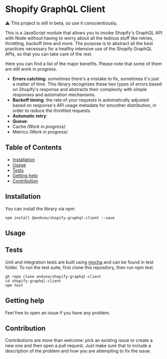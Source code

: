 # Shopify GraphQL Client

⚠️ This project is still in beta, so use it conscientiously. 

This is a JavaScript module that allows you to invoke Shopify's GraphQL API with Node 
without having to worry about all the tedious stuff like retries, 
throttling, backoff time and more. The purpose is to abstract all the best practices 
necessary for a healthy intensive use of the Shopify GraphQL APIs, 
so that you can take care of the rest.

Here you can find a list of the major benefits. Please note that some of them
are still work in progress.
- **Errors catching**: sometimes there's a mistake to fix, sometimes it's just a 
matter of time. This library recognizes these two types of errors based on 
Shopify's response and abstracts their complexity with simple responses and 
automation mechanisms.
- **Backoff timing**: the rate of your requests is automatically adjusted 
based on response's API usage metadata for smoother distribution, in order to
reduce the throttled requests.
- **Automatic retry**: 
- **Queue**: 
- Cache *(Work in progress)*
- Metrics *(Work in progress)*

## Table of Contents
- [Installation](#Installation)
- [Usage](#Usage)
- [Tests](#Tests)
- [Getting help](#Getting%20help)
- [Contribution](#Contribution)

## Installation
You can install the library via npm
```
npm install @andvea/shopify-graphql-client --save
```

## Usage

## Tests
Unit and integration tests are built using [mocha](https://mochajs.org/) and can be found in test folder.
To run the test suite, first clone this repository, then run npm test:
```
gh repo clone andvea/shopify-graphql-client
cd shopify-graphql-client
npm test
```

## Getting help
Feel free to open an issue if you have any problem.

## Contribution
Contributions are more than welcome: pick an existing issue or create a new one 
and then open a pull request. Just make sure that to include a description 
of the problem and how you are attempting to fix the issue.